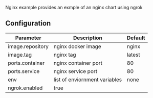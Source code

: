 Nginx example provides an exmple of an nginx chart using ngrok

## Configuration

| Parameter        | Description                   | Default |
|------------------|-------------------------------|---------|
| image.repository | nginx docker image            | nginx   |
| image.tag        | nginx tag                     | latest  |
| ports.container  | nginx container port          | 80      |
| ports.service    | nginx service port            | 80      |
| env              | list of enviornment variables | none    |
| ngrok.enabled    | true                          |         |

